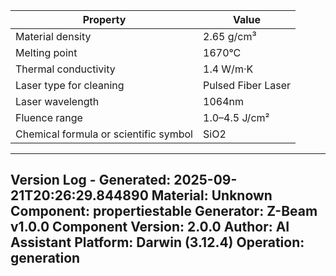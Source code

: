 | Property | Value |
|----------|-------|
| Material density | 2.65 g/cm³ |
| Melting point | 1670°C |
| Thermal conductivity | 1.4 W/m·K |
| Laser type for cleaning | Pulsed Fiber Laser |
| Laser wavelength | 1064nm |
| Fluence range | 1.0–4.5 J/cm² |
| Chemical formula or scientific symbol | SiO2 |


---
Version Log - Generated: 2025-09-21T20:26:29.844890
Material: Unknown
Component: propertiestable
Generator: Z-Beam v1.0.0
Component Version: 2.0.0
Author: AI Assistant
Platform: Darwin (3.12.4)
Operation: generation
---